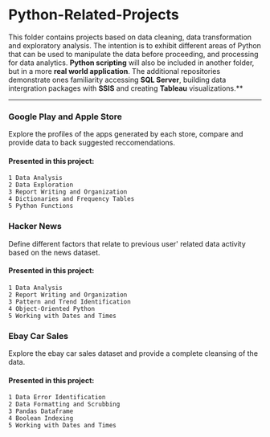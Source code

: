 # Python-Related-Projects

This folder contains projects based on data cleaning, data transformation and exploratory analysis. The intention is to exhibit different areas of Python that can be used to manipulate the data before proceeding, and processing for data analytics. **Python scripting** will also be included in another folder, but in a more **real world application**. The additional repositories demonstrate ones familiarity accessing **SQL Server**, building data intergration packages with **SSIS** and creating **Tableau** visualizations.**

---


### Google Play and Apple Store
Explore the profiles of the apps generated by each store, compare and provide data to back suggested reccomendations.

#### Presented in this project: 
```
1 Data Analysis
2 Data Exploration 
3 Report Writing and Organization
4 Dictionaries and Frequency Tables
5 Python Functions
``` 

### Hacker News 
Define different factors that relate to previous user' related data activity based on the news dataset.

#### Presented in this project: 
```
1 Data Analysis 
2 Report Writing and Organization
3 Pattern and Trend Identification 
4 Object-Oriented Python 
5 Working with Dates and Times 
```

### Ebay Car Sales
Explore the ebay car sales dataset and provide a complete cleansing of the data.

#### Presented in this project:  
```
1 Data Error Identification 
2 Data Formatting and Scrubbing
3 Pandas Dataframe
4 Boolean Indexing 
5 Working with Dates and Times 
```

